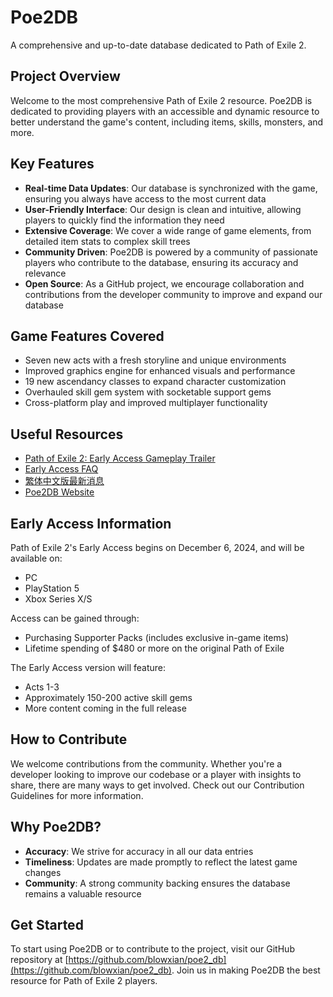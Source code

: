 # Poe2DB

A comprehensive and up-to-date database dedicated to Path of Exile 2.

## Project Overview

Welcome to the most comprehensive Path of Exile 2 resource. Poe2DB is dedicated to providing players with an accessible and dynamic resource to better understand the game's content, including items, skills, monsters, and more.

## Key Features

- **Real-time Data Updates**: Our database is synchronized with the game, ensuring you always have access to the most current data
- **User-Friendly Interface**: Our design is clean and intuitive, allowing players to quickly find the information they need
- **Extensive Coverage**: We cover a wide range of game elements, from detailed item stats to complex skill trees
- **Community Driven**: Poe2DB is powered by a community of passionate players who contribute to the database, ensuring its accuracy and relevance
- **Open Source**: As a GitHub project, we encourage collaboration and contributions from the developer community to improve and expand our database

## Game Features Covered

- Seven new acts with a fresh storyline and unique environments
- Improved graphics engine for enhanced visuals and performance
- 19 new ascendancy classes to expand character customization
- Overhauled skill gem system with socketable support gems
- Cross-platform play and improved multiplayer functionality

## Useful Resources

- [Path of Exile 2: Early Access Gameplay Trailer](https://www.youtube.com/watch?v=0VZsq_vJjGk)
- [Early Access FAQ](https://www.pathofexile.com/forum/view-thread/3587981)
- [繁体中文版最新消息](https://pathofexile.tw/)
- [Poe2DB Website](https://poe2db.org)

## Early Access Information

Path of Exile 2's Early Access begins on December 6, 2024, and will be available on:
- PC
- PlayStation 5
- Xbox Series X/S

Access can be gained through:
- Purchasing Supporter Packs (includes exclusive in-game items)
- Lifetime spending of $480 or more on the original Path of Exile

The Early Access version will feature:
- Acts 1-3
- Approximately 150-200 active skill gems
- More content coming in the full release

## How to Contribute

We welcome contributions from the community. Whether you're a developer looking to improve our codebase or a player with insights to share, there are many ways to get involved. Check out our Contribution Guidelines for more information.

## Why Poe2DB?

- **Accuracy**: We strive for accuracy in all our data entries
- **Timeliness**: Updates are made promptly to reflect the latest game changes
- **Community**: A strong community backing ensures the database remains a valuable resource

## Get Started

To start using Poe2DB or to contribute to the project, visit our GitHub repository at [https://github.com/blowxian/poe2_db](https://github.com/blowxian/poe2_db). Join us in making Poe2DB the best resource for Path of Exile 2 players.
